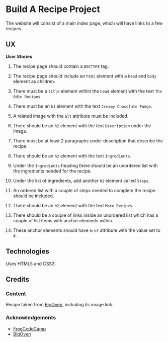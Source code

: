 # Build A Recipe Project

The website will consist of a main index page, which will have links to a few recipes.

## UX

**User Stories**
1. The recipe page should contain a `DOCTYPE` tag.

2. The recipe page should include an `html` element with a `head` and `body` element as children.

3. There must be a `title` element within the `head` element with the text `The Odin Recipes`.

4. There must be an `h1` element with the text `Creamy Chocolate Fudge`.

5. A related image with the `alt` attribute must be included.

6. There should be an `h2` element with the text `Description` under the image.

7. There must be at least 2 paragraphs under description that describe the recipe.

8. There should be an `h2` element with the text `Ingredients`.

9. Under the `Ingredients` heading there should be an unordered list with the ingredients needed for the recipe.

10. Under the list of ingredients, add another `h2` element called `Steps`.

11. An ordered list with a couple of steps needed to complete the recipe should be included.

12. There should be an `h2` element with the text `More Recipes`.

13. There should be a couple of links inside an unordered list which has a couple of list items with anchor elements within.

14. These anchor elements should have `href` attribute with the value set to `#`.

## Technologies

Uses HTML5 and CSS3.

## Credits

### Content

Recipe taken from [BigOven](https://www.bigoven.com/recipe/creamy-chocolate-fudge/178232), including its image link.

### Acknowledgements

- [FreeCodeCamp](https://www.freecodecamp.org/learn/the-odin-project/top-build-a-recipe-project/top-build-a-recipe-project)
- [BigOven](https://www.bigoven.com/recipe/creamy-chocolate-fudge/178232)
